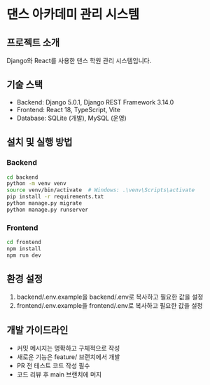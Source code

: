# 댄스 아카데미 관리 시스템

## 프로젝트 소개
Django와 React를 사용한 댄스 학원 관리 시스템입니다.

## 기술 스택
- Backend: Django 5.0.1, Django REST Framework 3.14.0
- Frontend: React 18, TypeScript, Vite
- Database: SQLite (개발), MySQL (운영)

## 설치 및 실행 방법
### Backend
```bash
cd backend
python -m venv venv
source venv/bin/activate  # Windows: .\venv\Scripts\activate
pip install -r requirements.txt
python manage.py migrate
python manage.py runserver
```

### Frontend
```bash
cd frontend
npm install
npm run dev
```

## 환경 설정
1. backend/.env.example을 backend/.env로 복사하고 필요한 값을 설정
2. frontend/.env.example을 frontend/.env로 복사하고 필요한 값을 설정

## 개발 가이드라인
- 커밋 메시지는 명확하고 구체적으로 작성
- 새로운 기능은 feature/ 브랜치에서 개발
- PR 전 테스트 코드 작성 필수
- 코드 리뷰 후 main 브랜치에 머지